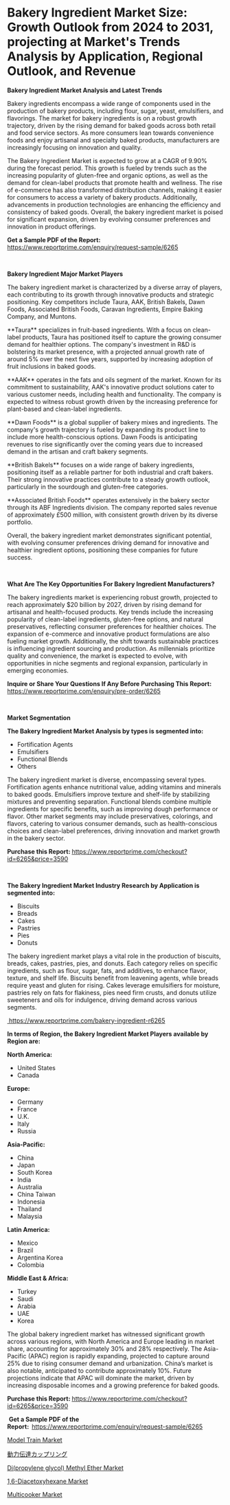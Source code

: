 <p><h1>Bakery Ingredient Market Size: Growth Outlook from 2024 to 2031, projecting at Market's Trends Analysis by Application, Regional Outlook, and Revenue</h1></p><p><strong>Bakery Ingredient Market Analysis and Latest Trends</strong></p>
<p><p>Bakery ingredients encompass a wide range of components used in the production of bakery products, including flour, sugar, yeast, emulsifiers, and flavorings. The market for bakery ingredients is on a robust growth trajectory, driven by the rising demand for baked goods across both retail and food service sectors. As more consumers lean towards convenience foods and enjoy artisanal and specialty baked products, manufacturers are increasingly focusing on innovation and quality.</p><p>The Bakery Ingredient Market is expected to grow at a CAGR of 9.90% during the forecast period. This growth is fueled by trends such as the increasing popularity of gluten-free and organic options, as well as the demand for clean-label products that promote health and wellness. The rise of e-commerce has also transformed distribution channels, making it easier for consumers to access a variety of bakery products. Additionally, advancements in production technologies are enhancing the efficiency and consistency of baked goods. Overall, the bakery ingredient market is poised for significant expansion, driven by evolving consumer preferences and innovation in product offerings.</p></p>
<p><strong>Get a Sample PDF of the Report:&nbsp;</strong> <a href="https://www.reportprime.com/enquiry/request-sample/6265">https://www.reportprime.com/enquiry/request-sample/6265</a></p>
<p>&nbsp;</p>
<p><strong>Bakery Ingredient Major Market Players</strong></p>
<p><p>The bakery ingredient market is characterized by a diverse array of players, each contributing to its growth through innovative products and strategic positioning. Key competitors include Taura, AAK, British Bakels, Dawn Foods, Associated British Foods, Caravan Ingredients, Empire Baking Company, and Muntons.</p><p>**Taura** specializes in fruit-based ingredients. With a focus on clean-label products, Taura has positioned itself to capture the growing consumer demand for healthier options. The company's investment in R&D is bolstering its market presence, with a projected annual growth rate of around 5% over the next five years, supported by increasing adoption of fruit inclusions in baked goods.</p><p>**AAK** operates in the fats and oils segment of the market. Known for its commitment to sustainability, AAK's innovative product solutions cater to various customer needs, including health and functionality. The company is expected to witness robust growth driven by the increasing preference for plant-based and clean-label ingredients.</p><p>**Dawn Foods** is a global supplier of bakery mixes and ingredients. The company's growth trajectory is fueled by expanding its product line to include more health-conscious options. Dawn Foods is anticipating revenues to rise significantly over the coming years due to increased demand in the artisan and craft bakery segments.</p><p>**British Bakels** focuses on a wide range of bakery ingredients, positioning itself as a reliable partner for both industrial and craft bakers. Their strong innovative practices contribute to a steady growth outlook, particularly in the sourdough and gluten-free categories.</p><p>**Associated British Foods** operates extensively in the bakery sector through its ABF Ingredients division. The company reported sales revenue of approximately £500 million, with consistent growth driven by its diverse portfolio.</p><p>Overall, the bakery ingredient market demonstrates significant potential, with evolving consumer preferences driving demand for innovative and healthier ingredient options, positioning these companies for future success.</p></p>
<p>&nbsp;</p>
<p><strong>What Are The Key Opportunities For Bakery Ingredient Manufacturers?</strong></p>
<p><p>The bakery ingredients market is experiencing robust growth, projected to reach approximately $20 billion by 2027, driven by rising demand for artisanal and health-focused products. Key trends include the increasing popularity of clean-label ingredients, gluten-free options, and natural preservatives, reflecting consumer preferences for healthier choices. The expansion of e-commerce and innovative product formulations are also fueling market growth. Additionally, the shift towards sustainable practices is influencing ingredient sourcing and production. As millennials prioritize quality and convenience, the market is expected to evolve, with opportunities in niche segments and regional expansion, particularly in emerging economies.</p></p>
<p><strong>Inquire or Share Your Questions If Any Before Purchasing This Report:</strong> <a href="https://www.reportprime.com/enquiry/pre-order/6265">https://www.reportprime.com/enquiry/pre-order/6265</a></p>
<p>&nbsp;</p>
<p><strong>Market Segmentation</strong></p>
<p><strong>The Bakery Ingredient Market Analysis by types is segmented into:</strong></p>
<p><ul><li>Fortification Agents</li><li>Emulsifiers</li><li>Functional Blends</li><li>Others</li></ul></p>
<p><p>The bakery ingredient market is diverse, encompassing several types. Fortification agents enhance nutritional value, adding vitamins and minerals to baked goods. Emulsifiers improve texture and shelf-life by stabilizing mixtures and preventing separation. Functional blends combine multiple ingredients for specific benefits, such as improving dough performance or flavor. Other market segments may include preservatives, colorings, and flavors, catering to various consumer demands, such as health-conscious choices and clean-label preferences, driving innovation and market growth in the bakery sector.</p></p>
<p><strong>Purchase this Report:&nbsp;</strong><a href="https://www.reportprime.com/checkout?id=6265&price=3590">https://www.reportprime.com/checkout?id=6265&price=3590</a></p>
<p>&nbsp;</p>
<p><strong>The Bakery Ingredient Market Industry Research by Application is segmented into:</strong></p>
<p><ul><li>Biscuits</li><li>Breads</li><li>Cakes</li><li>Pastries</li><li>Pies</li><li>Donuts</li></ul></p>
<p><p>The bakery ingredient market plays a vital role in the production of biscuits, breads, cakes, pastries, pies, and donuts. Each category relies on specific ingredients, such as flour, sugar, fats, and additives, to enhance flavor, texture, and shelf life. Biscuits benefit from leavening agents, while breads require yeast and gluten for rising. Cakes leverage emulsifiers for moisture, pastries rely on fats for flakiness, pies need firm crusts, and donuts utilize sweeteners and oils for indulgence, driving demand across various segments.</p></p>
<p><a href="https://www.reportprime.com/bakery-ingredient-r6265">&nbsp;https://www.reportprime.com/bakery-ingredient-r6265</a></p>
<p><strong>In terms of Region, the Bakery Ingredient Market Players available by Region are:</strong></p>
<p>
    <p> <strong> North America: </strong>
        <ul>
            <li>United States</li>
            <li>Canada</li>
        </ul>
        </p> 
    <p> <strong> Europe: </strong>
        <ul>
            <li>Germany</li>
            <li>France</li>
            <li>U.K.</li>
            <li>Italy</li>
            <li>Russia</li>
        </ul>
        </p> 
    <p> <strong> Asia-Pacific: </strong>
        <ul>
            <li>China</li>
            <li>Japan</li>
            <li>South Korea</li>
            <li>India</li>
            <li>Australia</li>
            <li>China Taiwan</li>
            <li>Indonesia</li>
            <li>Thailand</li>
            <li>Malaysia</li>
        </ul>
        </p> 
    <p> <strong> Latin America: </strong>
        <ul>
            <li>Mexico</li>
            <li>Brazil</li>
            <li>Argentina Korea</li>
            <li>Colombia</li>
        </ul>
        </p> 
    <p> <strong> Middle East & Africa: </strong>
        <ul>
            <li>Turkey</li>
            <li>Saudi</li>
            <li>Arabia</li>
            <li>UAE</li>
            <li>Korea</li>
        </ul>
    </p>
    </p>
<p><p>The global bakery ingredient market has witnessed significant growth across various regions, with North America and Europe leading in market share, accounting for approximately 30% and 28% respectively. The Asia-Pacific (APAC) region is rapidly expanding, projected to capture around 25% due to rising consumer demand and urbanization. China’s market is also notable, anticipated to contribute approximately 10%. Future projections indicate that APAC will dominate the market, driven by increasing disposable incomes and a growing preference for baked goods.</p></p>
<p><strong>Purchase this Report: </strong><a href="https://www.reportprime.com/checkout?id=6265&price=3590">https://www.reportprime.com/checkout?id=6265&price=3590</a></p>
<p>&nbsp;<strong>Get a Sample PDF of the Report:&nbsp;&nbsp;</strong><a href="https://www.reportprime.com/enquiry/request-sample/6265">https://www.reportprime.com/enquiry/request-sample/6265</a></p>
<p><strong></strong></p>
<p><p><a href="https://www.linkedin.com/pulse/what-innovations-market-trends-shaping-model-train-firmotion-mf7of?trackingId=O0mtyrH%2FTjOjMAOVSiF2Cw%3D%3D">Model Train Market</a></p><p><a href="https://medium.com/@maudward1907/%E3%83%91%E3%83%AF%E3%83%BC%E4%BC%9D%E9%81%94%E3%82%AB%E3%83%83%E3%83%97%E3%83%AA%E3%83%B3%E3%82%B0%E5%B8%82%E5%A0%B4%E3%81%AE%E8%A6%8B%E9%80%9A%E3%81%97%E3%81%A82024%E5%B9%B4%E3%81%8B%E3%82%892031%E5%B9%B4%E3%81%BE%E3%81%A7%E3%81%AE%E4%BA%88%E6%B8%AC-c35835f7b127">動力伝達カップリング</a></p><p><a href="https://issuu.com/reportprime-2/docs/dipropylene-glycol-methyl-ether-mar_7c5e52fb71324c">Di(propylene glycol) Methyl Ether Market</a></p><p><a href="https://issuu.com/reportprime-2/docs/16-diacetoxyhexane-market-size-2030_8872e9d6cdab6b">1,6-Diacetoxyhexane Market</a></p><p><a href="https://www.linkedin.com/pulse/how-multicooker-market-evolve-growth-analysis-year-2024-2031-qyp6f?trackingId=TdP0kYU9QY%2BGLGLqDO68Ng%3D%3D">Multicooker Market</a></p></p>